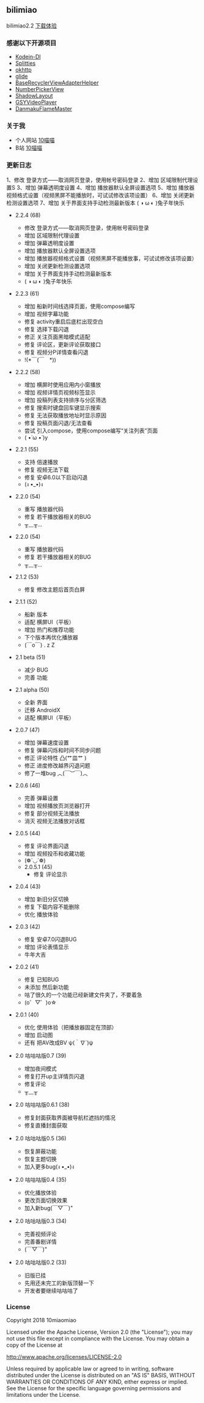 ## bilimiao
bilimiao2.2
[下载体验](https://10miaomiao.cn/project/1)

### 感谢以下开源项目
* [Kodein-DI](https://github.com/Kodein-Framework/Kodein-DI)
* [Splitties](https://github.com/LouisCAD/Splitties)
* [okhttp](https://github.com/square/okhttp)
* [glide](https://github.com/bumptech/glide)
* [BaseRecyclerViewAdapterHelper](https://github.com/CymChad/BaseRecyclerViewAdapterHelper)
* [NumberPickerView](https://github.com/Carbs0126/NumberPickerView)
* [ShadowLayout](https://github.com/lihangleo2/ShadowLayout)
* [GSYVideoPlayer](https://github.com/CarGuo/GSYVideoPlayer)
* [DanmakuFlameMaster](https://github.com/bilibili/DanmakuFlameMaster)

### 关于我
* 个人网站 [10喵喵](https://10miaomiao.cn/)
* B站 [10喵喵](https://space.bilibili.com/6789810/)

### 更新日志
1、修改 登录方式——取消网页登录，使用帐号密码登录
2、增加 区域限制代理设置S
3、增加 弹幕透明度设置
4、增加 播放器默认全屏设置选项
5、增加 播放器视频格式设置（视频黑屏不能播放时，可试试修改该项设置）
6、增加 关闭更新检测设置选项
7、增加 关于界面支持手动检测最新版本
( ◑ ω ◐ )兔子年快乐

+ 2.2.4 (68)
  + 修改 登录方式——取消网页登录，使用帐号密码登录
  + 增加 区域限制代理设置
  + 增加 弹幕透明度设置
  + 增加 播放器默认全屏设置选项
  + 增加 播放器视频格式设置（视频黑屏不能播放事，可试试修改该项设置）
  + 增加 关闭更新检测设置选项
  + 增加 关于界面支持手动检测最新版本
  + ( ◑ ω ◐ )兔子年快乐

+ 2.2.3 (61)
  + 增加 船新时间线选择页面，使用compose编写
  + 增加 视频字幕功能
  + 修复 activity重启后底栏出现空白
  + 修复 选择下载闪退
  + 修正 关注页面黑暗模式适配
  + 修复 评论区，更新评论获取接口
  + 修复 视频分P详情查看闪退
  + !(*￣(￣　*))

+ 2.2.2 (58)
  + 增加 横屏时使用应用内小窗播放
  + 增加 视频详情页视频标签显示
  + 增加 投稿列表支持排序与分区筛选
  + 修复 搜索时键盘回车键显示搜索
  + 修复 无法获取播放地址时显示原因
  + 修复 投稿页面闪退/无法查看
  + 尝试 引入compose，使用compose编写“关注列表”页面
  + ( •̀ ω •́ )y

+ 2.2.1 (55)
  + 支持 倍速播放
  + 修复 视频无法下载
  + 修复 安卓6.0以下启动闪退
  + (ง •_•)ง

+ 2.2.0 (54)
  + 重写 播放器代码
  +  修复 若干播放器相关的BUG
  + ╥﹏╥...

+ 2.2.0 (54)
  + 重写 播放器代码
  + 修复 若干播放器相关的BUG
  + ╥﹏╥...

+ 2.1.2 (53)
  + 修复 修改主题后首页白屏

+ 2.1.1 (52)
  + 船新 版本
  + 适配 横屏UI（平板）
  + 增加 热门和推荐功能
  + 下个版本再优化播放器
  + (￣o￣) . z Z

+ 2.1 beta (51)
  + 减少 BUG
  + 完善 功能


+ 2.1 alpha (50)
  + 全新 界面
  + 迁移 AndroidX
  + 适配 横屏UI（平板）

+ 2.0.7 (47)
  + 增加 弹幕速度设置
  + 修复 弹幕闪烁和时间不同步问题
  + 修正 评论特性 凸(艹皿艹 )
  + 修正 进度修改越界闪退问题
  + 修了一堆bug ︿(￣︶￣)︿

+ 2.0.6 (46)
  + 完善 弹幕设置
  + 增加 视频播放页浏览器打开
  + 修复 部分视频无法播放
  + 消灭 视频无法播放对话框

+ 2.0.5 (44)
  + 修复 评论界面闪退
  + 增加 视频投币和收藏功能
  + (❁´◡`❁)
  + 2.0.5.1 (45)
    + 修复 评论显示

+ 2.0.4 (43)
  + 增加 新旧分区切换
  + 修复 下载内容不能删除
  + 优化 播放体验

+ 2.0.3 (42)
  + 修复 安卓7.0闪退BUG
  + 增加 评论表情显示
  + 牛年大吉

+ 2.0.2 (41)
  + 修复 已知BUG
  + 未添加 然后新功能
  + 咕了很久的一个功能已经新建文件夹了，不要着急
  +  (o゜▽゜)o☆

+ 2.0.1 (40)
  + 优化 使用体验（把播放器固定在顶部）
  + 增加 启动图
  + 还有 把AV改成BV ψ(｀∇´)ψ

+ 2.0 咕咕咕版0.7 (39)
  + 增加夜间模式
  + 修复打开up主详情页闪退
  + 修复评论
  + ╥﹏╥

+ 2.0 咕咕咕版0.6.1 (38)
  + 修复封面获取界面被导航栏遮挡的情况
  + 修复直播封面获取

+ 2.0 咕咕咕版0.5 (36)
  + 恢复屏蔽功能
  + 恢复主题切换
  + 加入更多bug(ง •_•)ง

+ 2.0 咕咕咕版0.4 (35)
  + 优化播放体验
  + 更改页面切换效果
  + 加入新bug(￣▽￣)"

+ 2.0 咕咕咕版0.3 (34)
  + 完善视频评论
  + 完善番剧详情
  + (￣▽￣)"

+ 2.0 咕咕咕版0.2 (33)
  + 旧版已挂
  + 先用还未完工的新版顶替一下
  + 开发者要继续咕咕咕了

### License
Copyright 2018 10miaomiao

Licensed under the Apache License, Version 2.0 (the "License"); you may not use this file except in compliance with the License. You may obtain a copy of the License at

http://www.apache.org/licenses/LICENSE-2.0

Unless required by applicable law or agreed to in writing, software distributed under the License is distributed on an "AS IS" BASIS, WITHOUT WARRANTIES OR CONDITIONS OF ANY KIND, either express or implied. See the License for the specific language governing permissions and limitations under the License.